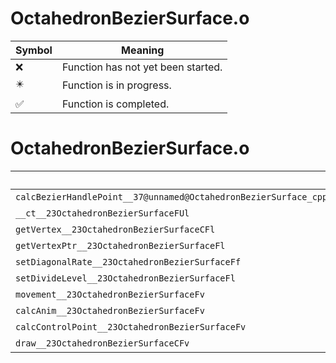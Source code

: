 # OctahedronBezierSurface.o
| Symbol | Meaning 
| ------------- | ------------- 
| :x: | Function has not yet been started. 
| :eight_pointed_black_star: | Function is in progress. 
| :white_check_mark: | Function is completed. 


# OctahedronBezierSurface.o
| Symbol | Decompiled? |
| ------------- | ------------- |
| `calcBezierHandlePoint__37@unnamed@OctahedronBezierSurface_cpp@FPQ29JGeometry8TVec3&lt;f&gt;PQ29JGeometry8TVec3&lt;f&gt;RCQ29JGeometry8TVec3&lt;f&gt;RCQ29JGeometry8TVec3&lt;f&gt;RCQ29JGeometry8TVec3&lt;f&gt;f` | :x: |
| `__ct__23OctahedronBezierSurfaceFUl` | :x: |
| `getVertex__23OctahedronBezierSurfaceCFl` | :x: |
| `getVertexPtr__23OctahedronBezierSurfaceFl` | :x: |
| `setDiagonalRate__23OctahedronBezierSurfaceFf` | :x: |
| `setDivideLevel__23OctahedronBezierSurfaceFl` | :x: |
| `movement__23OctahedronBezierSurfaceFv` | :x: |
| `calcAnim__23OctahedronBezierSurfaceFv` | :x: |
| `calcControlPoint__23OctahedronBezierSurfaceFv` | :x: |
| `draw__23OctahedronBezierSurfaceCFv` | :x: |
